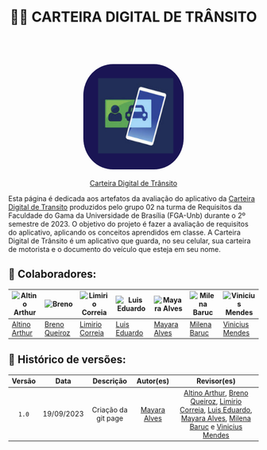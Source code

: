 # <p align="center">📲🚗 CARTEIRA DIGITAL DE TRÂNSITO
<br>
<p align="center" ><br><img style="border: 2px solid white; border-radius: 30%" src="assets/carteira-digital-de-transito-logo.png" width = 40%></p>
<p align="center" > <font><a href="https://play.google.com/store/apps/details?id=br.gov.serpro.cnhe&hl=pt_BR&gl=US">Carteira Digital de Trânsito</a></font> <br></p>

Esta página é dedicada aos artefatos da avaliação do aplicativo da [Carteira Digital de Transito](https://play.google.com/store/apps/details?id=br.gov.serpro.cnhe&hl=pt_BR&gl=US) produzidos pelo grupo 02 na turma de Requisitos da Faculdade do Gama da Universidade de Brasília (FGA-Unb) durante o 2º semestre de 2023. O objetivo do projeto é fazer a avaliação de requisitos do aplicativo, aplicando os conceitos aprendidos em classe. A Carteira Digital de Trânsito é um aplicativo que guarda, no seu celular, sua carteira de motorista e o documento do veículo que esteja em seu nome.
<br>
## :handshake:  Colaboradores:

|![Altino Arthur](https://github.com/arthurrochamoreira.png) |![Breno](https://github.com/brenob6.png)|![Limirio Correia](https://github.com/LimirioGuimaraes.png)|![Luis Eduardo](https://github.com/LuisMiranda10.png)|![Mayara Alves](https://github.com/Mayara-tech.png)|![Milena Baruc](https://github.com/MilenaBaruc.png)|![Vinicius Mendes](https://github.com/yabamiah.png)|
| - | - | - | - | - | - | - |
|[Altino Arthur](https://github.com/arthurrochamoreira)|[Breno Queiroz](https://github.com/brenob6)|[Limirio Correia](https://github.com/LimirioGuimaraes)|[Luis Eduardo](https://github.com/LuisMiranda10)|[Mayara Alves](https://github.com/Mayara-tech)|[Milena Baruc](https://github.com/MilenaBaruc)|[Vinicius Mendes](https://github.com/yabamiah)|

## 📑 Histórico de versões:

Versão |   Data  | Descrição | Autor(es) | Revisor(es)
:------: | :----: | :------: | :----------: | :----------:
`1.0` | 19/09/2023 | Criação da git page | [Mayara Alves](https://github.com/Mayara-tech) | [Altino Arthur](https://github.com/arthurrochamoreira), [Breno Queiroz](https://github.com/brenob6), [Limirio Correia](https://github.com/LimirioGuimaraes), [Luis Eduardo](https://github.com/LuisMiranda10), [Mayara Alves](https://github.com/Mayara-tech), [Milena Baruc](https://github.com/MilenaBaruc) e [Vinicius Mendes](https://github.com/yabamiah)




<br>
